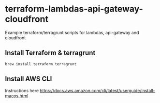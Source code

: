 # terraform-lambdas-api-gateway-cloudfront
Example terraform/terragrunt scripts for lambdas, api-gateway and cloudfront

## Install Terraform & terragrunt

```
brew install terraform terragrunt
```

## Install AWS CLI

Instructions here <https://docs.aws.amazon.com/cli/latest/userguide/install-macos.html>